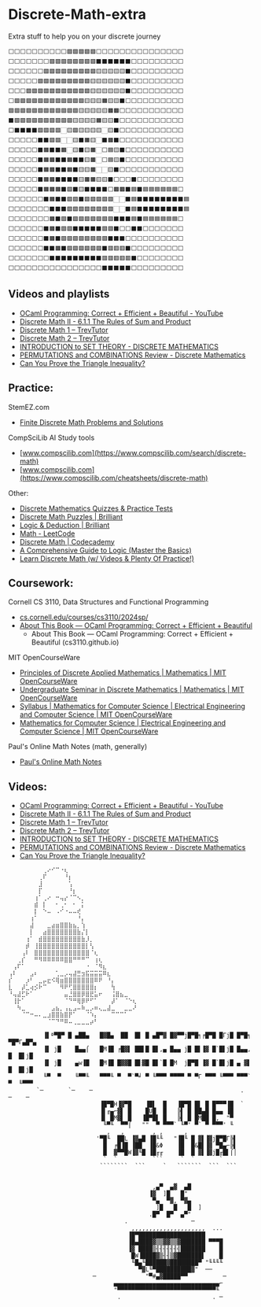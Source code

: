 # Discrete-Math-extra
Extra stuff to help you on your discrete journey

```
⬜⬜⬜⬜⬜⬜⬜⬜⬜⬜🟩🟩🟩🟩🟩⬜⬜⬜⬜⬜⬜⬜⬜⬜⬜⬜⬜⬜⬜⬜
⬜⬜⬜⬜⬜⬜⬜🟩🟩🟩🟩🟩🟩🟩🟩⬛⬛⬛⬛⬛⬛⬜⬜⬜⬜⬜⬜⬜⬜⬜
⬜⬜⬜⬜⬜⬜🟩🟩🟩🟩🟩🟩🟩🟩🟩🟨🟨🟨🟨🟨⬛⬜⬜⬜⬜⬜⬜⬜⬜⬜
⬜⬜⬜⬜⬜🟩🟩🟩🟩🟩🟩🟩🟩🟩🟨🟨🟨🟨🟨🟨⬛⬜⬜⬜⬜⬜⬜⬜⬜⬜
⬜⬜⬜🟩🟩🟩🟩🟩🟩🟩🟩🟩🟩🟩🟨🟨🟨🟨🟨🟨⬛⬜⬜⬜⬜⬜⬜⬜⬜⬜
⬜🟩🟩🟩🟩🟩🟩🟩🟩🟩🟩🟩🟩🟨🟨🟨🟧🟨🟨⬛⬜⬜⬜⬜⬜⬜⬜⬜⬜⬜
🟩🟩🟩🟩🟩🟩🟩🟩🟩🟩🟩🟩🟨🟨🟨🟨🟨🟫🟫⬜⬜⬜⬜⬜⬜⬜⬜⬜⬜⬜
⬛🟩🟩🟩🟩🟩🟩🟩🟩🟩🟩🟨🟨🟨🟨🟧🟨🟨⬛⬜⬜⬜⬜⬜⬜⬜⬜⬜⬜⬜
⬜⬛⬛⬛⬛🟩🟩🟩🟩🏻🟨🟩🟨🟨🟨🟨🏻🟨⬛⬜⬜⬜⬜⬜⬜⬜⬜⬜⬜⬜
⬜⬜⬜⬜⬜⬛⬛🟩🟩🏻🏻🟨⬛🟧🟨🏻⬛🟫⬛⬜⬜⬜⬜⬜⬜⬜⬜⬜⬜⬜
⬜⬜⬜⬜⬜⬛🟧⬛⬛🟧🏻🟨⬛🟨🟧🏻⬜🟦🟨⬛⬜⬜⬜⬜⬜⬜⬜⬜⬜⬜
⬜⬜⬜⬜⬜⬛🟧🟫⬛⬛🟧⬛⬛🟨🟫🏻⬜🟦🟨⬛⬜⬜⬜⬜⬜⬜⬜⬜⬜⬜
⬜⬜⬜⬜⬜⬛🟧🟫⬛⬛🟧⬛🟨🟨🟫🏻🏻🟨⬛⬜⬜⬜⬜⬜⬜⬜⬜⬜⬜⬜
⬜⬜⬜⬜⬜⬛🟧🟫⬛⬛⬛⬛🟨🟫🟧🟨🟨⬛⬜⬜⬜⬛⬜⬜⬜⬜⬜⬜⬜⬜
⬜⬜⬜⬜⬜⬛🟧🟧🟧⬛🟩⬛🟨⬛⬛⬛⬛⬜🟫🟫⬛🟦⬛🟦🟦🟦🟦🟦🟦⬜
⬜⬜⬜⬜⬜⬜⬛🟧⬛⬛🟩🟩⬛🟩🟩🟩🟩🟩🏻🏻⬛🟦⬛⬛⬛⬛⬛⬛⬛⬛🟦
⬜⬜⬜⬜⬜⬜⬜⬛⬛⬛🟩🟩🟩🟩🟩🟩🟩🟩🏻🏻⬛🟦⬛⬛⬛⬛⬛⬛⬛⬛🟦
⬜⬜⬜⬜⬜⬜⬜🟫⬛🟩⬛🟩🟩🟩🟩🟩🟩🟩⬛⬛⬛🟦⬛🟦🟦🟦🟦🟦🟦⬜
⬜⬜⬜⬜⬜⬜⬛🟫⬛🟩🟩⬛⬛⬛⬛⬛🟩🟩⬛⬜⬜⬛⬛⬜⬜⬜⬜⬜⬜⬜
⬜⬜⬜⬜⬜⬜⬛🟫⬛🟩🟩🟩🟩🟩🟩🟩🟩⬛⬛⬛⬜⬜⬜⬜⬜⬜⬜⬜⬜⬜
⬜⬜⬜⬜⬜⬜⬛⬛🟫⬛🟩🟩🟩🟩🟩🟩⬛🟥🟥🟥⬛⬜⬜⬜⬜⬜⬜⬜⬜⬜
⬜⬜⬜⬜⬜⬜⬜⬛⬛⬛⬛⬛⬛⬛⬛⬛🟥🟥🟥🟥🟥⬛⬜⬜⬜⬜⬜⬜⬜⬜
⬜⬜⬜⬜⬜⬜⬜⬜⬜⬜⬜⬜⬜⬜⬜⬜⬛⬛⬛⬛⬛⬜⬜⬜⬜⬜⬜⬜⬜⬜
```

## Videos and playlists
- [OCaml Programming: Correct + Efficient + Beautiful - YouTube](https://www.youtube.com/playlist?list=PLre5AT9JnKShBOPeuiD9b-I4XROIJhkIU)
- [Discrete Math II - 6.1.1 The Rules of Sum and Product](https://www.youtube.com/watch?v=spEjNcd37IQ&list=PLl-gb0E4MII0sGLCJeqDB3y63HZ6lM5LJ)
- [Discrete Math 1 – TrevTutor](https://trevtutorvideos.wordpress.com/discretemath/discretemath1/)
- [Discrete Math 2 – TrevTutor](https://trevtutorvideos.wordpress.com/discretemath/discrete-math-2/)
- [INTRODUCTION to SET THEORY - DISCRETE MATHEMATICS](https://www.youtube.com/watch?v=tyDKR4FG3Yw&list=PLDDGPdw7e6Ag1EIznZ-m-qXu4XX3A0cIz)
- [PERMUTATIONS and COMBINATIONS Review - Discrete Mathematics](https://www.youtube.com/watch?v=DBugSTeX1zw&list=PLDDGPdw7e6Aj0amDsYInT_8p6xTSTGEi2)
- [Can You Prove the Triangle Inequality?](https://www.youtube.com/watch?v=EGpTX0cR8ac&list=PLDDGPdw7e6AjLVCdoobmqvyZZpthHGBJ6)

## Practice: 

StemEZ.com
- [Finite Discrete Math Problems and Solutions](https://stemez.com/subjects/maths/RFiniteDiscreteMath/RFiniteDiscreteMath.php)

CompSciLib AI Study tools
- [www.compscilib.com](https://www.compscilib.com/search/discrete-math)
- [www.compscilib.com](https://www.compscilib.com/cheatsheets/discrete-math)

Other: 
- [Discrete Mathematics Quizzes & Practice Tests](https://merithub.com/quizzes/discrete-mathematics)
- [Discrete Math Puzzles | Brilliant](https://brilliant.org/courses/discrete-math-puzzles/)
- [Logic & Deduction | Brilliant](https://brilliant.org/courses/logic-deduction/)
- [Math - LeetCode](https://leetcode.com/tag/math/)
- [Discrete Math | Codecademy](https://www.codecademy.com/learn/discrete-math)
- [A Comprehensive Guide to Logic (Master the Basics)](https://calcworkshop.com/logic/)
- [Learn Discrete Math (w/ Videos & Plenty Of Practice!)](https://calcworkshop.com/discrete-math/)

## Coursework: 
Cornell CS 3110, Data Structures and Functional Programming
- [cs.cornell.edu/courses/cs3110/2024sp/](https://www.cs.cornell.edu/courses/cs3110/2024sp/)
- [About This Book — OCaml Programming: Correct + Efficient + Beautiful](https://cs3110.github.io/textbook/chapters/preface/about.html)
  - About This Book — OCaml Programming: Correct + Efficient + Beautiful (cs3110.github.io)

MIT OpenCourseWare
- [Principles of Discrete Applied Mathematics | Mathematics | MIT OpenCourseWare](https://ocw.mit.edu/courses/18-310-principles-of-discrete-applied-mathematics-fall-2013/)
- [Undergraduate Seminar in Discrete Mathematics | Mathematics | MIT OpenCourseWare](https://ocw.mit.edu/courses/18-304-undergraduate-seminar-in-discrete-mathematics-spring-2015/)
- [Syllabus | Mathematics for Computer Science | Electrical Engineering and Computer Science | MIT OpenCourseWare](https://ocw.mit.edu/courses/6-042j-mathematics-for-computer-science-fall-2005/pages/syllabus/)
- [Mathematics for Computer Science | Electrical Engineering and Computer Science | MIT OpenCourseWare](https://ocw.mit.edu/courses/6-042j-mathematics-for-computer-science-spring-2015/)

Paul's Online Math Notes (math, generally)
- [Paul's Online Math Notes](https://tutorial.math.lamar.edu/)


## Videos:
- [OCaml Programming: Correct + Efficient + Beautiful - YouTube](https://www.youtube.com/playlist?list=PLre5AT9JnKShBOPeuiD9b-I4XROIJhkIU)
- [Discrete Math II - 6.1.1 The Rules of Sum and Product](https://www.youtube.com/watch?v=spEjNcd37IQ&list=PLl-gb0E4MII0sGLCJeqDB3y63HZ6lM5LJ)
- [Discrete Math 1 – TrevTutor](https://trevtutorvideos.wordpress.com/discretemath/discretemath1/)
- [Discrete Math 2 – TrevTutor](https://trevtutorvideos.wordpress.com/discretemath/discrete-math-2/)
- [INTRODUCTION to SET THEORY - DISCRETE MATHEMATICS](https://www.youtube.com/watch?v=tyDKR4FG3Yw&list=PLDDGPdw7e6Ag1EIznZ-m-qXu4XX3A0cIz)
- [PERMUTATIONS and COMBINATIONS Review - Discrete Mathematics](https://www.youtube.com/watch?v=DBugSTeX1zw&list=PLDDGPdw7e6Aj0amDsYInT_8p6xTSTGEi2)
- [Can You Prove the Triangle Inequality?](https://www.youtube.com/watch?v=EGpTX0cR8ac&list=PLDDGPdw7e6AjLVCdoobmqvyZZpthHGBJ6)



```
⠀⠀⠀⠀⠀⠀⠀⠀⢀⠔⠊⠉⠐⢆⠀⠀⠀⠀⠀⠀⠀⠀⠀⠀⠀⠀⠀⠀⠀⠀
⠀⠀⠀⠀⠀⠀⠀⢀⠏⠀⠀⠀⠀⠘⡆⠀⠀⠀⠀⠀⠀⠀⠀⠀⠀⠀⠀⠀⠀⠀
⠀⠀⠀⠀⠀⠀⠀⣸⠀⠀⠀⠀⠀⠀⢡⠀⠀⠀⠀⠀⠀⠀⠀⠀⠀⠀⠀⠀⠀⠀
⠀⠀⠀⠀⠀⠀⠀⡏⠀⠀⠀⠀⠀⠀⠘⡆⠀⠀⠀⠀⠀⠀⠀⠀⠀⠀⠀⠀⠀⠀
⠀⠀⠀⠀⠀⠀⢰⠁⢀⠔⠀⠒⢤⡔⠈⠉⠢⡀⠀⠀⠀⠀⠀⠀⠀⠀⠀⠀⠀⠀
⠀⠀⠀⠀⠀⠀⣾⠀⡇⠀⠀⠂⢀⠂⠀⠂⠀⡅⠀⠀⠀⠀⠀⠀⠀⠀⠀⠀⠀⠀
⠀⠀⠀⠀⠀⠀⡇⠀⠑⠤⠀⠠⠊⠐⠤⠤⢞⠀⠀⠀⠀⠀⠀⠀⠀⠀⠀⠀⠀⠀
⠀⠀⠀⠀⠀⢰⠁⠀⠀⠀⠀⠀⠀⠀⠀⠀⠘⡄⠀⠀⠀⠀⠀⠀⠀⠀⠀⠀⠀⠀
⠀⠀⠀⠀⠀⣼⠀⠀⠀⣀⣴⣶⣿⣿⣷⣦⡀⢱⠀⠀⠀⠀⠀⠀⠀⠀⠀⠀⠀⠀
⠀⠀⠀⠀⠀⡇⠀⠀⣴⣿⣿⣿⣿⣿⣿⣿⣷⡌⡇⠀⠀⠀⠀⠀⠀⠀⠀⠀⠀⠀
⠀⠀⠀⠀⢰⠁⠀⣾⣿⣿⣿⣿⣿⣿⣿⣿⣿⣷⡸⡀⠀⠀⠀⠀⠀⠀⠀⠀⠀⠀
⠀⠀⠀⠀⡾⠀⢸⣿⣿⣿⣿⣿⣿⣿⣿⣿⣿⣿⡇⢣⠀⠀⠀⠀⠀⠀⠀⠀⠀⠀
⠀⠀⠀⢠⠇⠀⣿⣿⣿⣿⣿⣿⣿⣿⣿⣿⣿⣿⣿⠈⢆⠀⠀⠀⠀⠀⠀⠀⠀⠀
⠀⠀⢀⡎⠀⠀⠛⠻⠿⠿⠿⠿⠿⣿⣿⠛⠛⠛⠉⠀⢰⢆⠀⠀⠀⠀⠀⠀⠀⠀
⠀⢠⠏⠁⠀⠀⠀⠀⠀⠀⠀⠀⠀⠀⠀⠀⠀⠀⠐⠀⠈⠻⣆⠀⠀⠀⠀⠀⠀⠀
⢠⠇⠀⠀⠀⣠⠆⠀⠀⠀⠀⢁⣀⡠⢤⣼⣛⣲⣯⣭⣭⣭⠿⣆⠀⠀⠀⠀⠀⠀
⡎⠀⠀⠀⡰⠃⠀⣀⡤⣖⠪⢿⣶⣿⣿⣿⣿⣿⣿⣿⠿⠟⠀⠘⡄⠀⠀⠀⠀⠀
⣇⠀⠀⡼⣁⢴⡪⠗⠉⠀⠀⠀⠻⠟⢋⣿⣿⣿⣿⣿⡆⠀⠀⠀⢳⠀⠀⠀⠀⠀
⠘⢤⣼⣋⠗⠁⠀⠀⠀⠀⠀⠀⠀⣤⣘⣿⣿⡿⣿⣟⣥⠖⠀⠀⢨⣿⣦⣀⠀⠀
⠀⢸⡗⠁⠀⠀⠀⠀⠀⠀⠀⠀⠀⠈⠙⠛⢿⡿⠟⠋⠁⠀⠀⠀⡼⠁⠀⠈⠑⢆
⠀⠀⠳⣀⠀⠀⠀⠀⠀⠀⣠⣦⡀⢠⣄⣠⠤⠷⣀⡠⠶⢄⣀⣼⣀⠀⠀⣀⣀⠜
⠀⠀⠀⠈⠉⠒⠤⠄⣀⣰⣿⣿⣷⣿⡟⠁⠀⠀⠈⠱⡄⠀⠀⠀⠉⠉⠉⠁⠀⠀
⠀⠀⠀⠀⠀⠀⠀⠀⠀⠈⠉⠙⠛⠿⠤⢀⣀⣀⣀⡴⠃⠀⠀⠀⠀⠀⠀⠀⠀⠀
```

```
          ▐▌ª▀█▀ █ ▄██▄   █▓█▄  ██  █▌ █ ▄█▀▓ █▓▀▀j█▀█╕╒█▀█ █Γj█ █▀█╕   ▀█▀Γ▄█▀▄
          ▐▌ j█    █▄▄⌠   █M▐█ ╒█▓▌ ██▌█ █▌,▄ █▄▄ j█ █▌▐▓ █`█▌j█ █▄▄,    █  █▌j█
          ▐▌ j█    ▄w▐█   █M▐█ █▓▓█ █▌▓█ █▌`█ █M  j█▀█ ▐▓ █`█▌j█ ▄ ▓▌    █  █▌j█
          ╙▀  ▀    ╙▀▀╙   ▀▀▀╙ ▀  ▀`▀╛ ▀ ╙▀▀▀ ▀▀▀▀ ▀ ▀Γ ▀▀▀ ╙▀▀▀ ▀▀▀`    ▀  ╙▀▀▀
        `─       `─    ─                                          .        ─    ─
                          ▐█▀█H▐▓▀█    ▐█▌  █   ▐█▀█ █▌ █ █▀▀▀▐█  `
                          ▐▌╓▄⌐▓▌ █    █Ü█  █   ╠▌ █ ██▄█ █▄▄ ▐█
                          ▐▌ █M▓▌ █   ▐█▀█▌ █   ╠▌ █ █M██ █,  "▀
                           ╙▀╙  ▀▀⌠   ""  ▀ ▀▀▀` ╙▀' ▀` ▀ ▀▀▀' ╙
                            ,   ,        , ,      ,
                         '▀█╙  ██L ▐▓▄█ ▐█╙╙   "▐█╙ █ ▓▌▐▓j█▀█Γ╠▌
                           █  ╒█▐█ ▐██  ▐█&Φ    ▐█  █&█▌▐▓ ▀█▄⌐╠▌
                           █  ▓▀▀█W▐▓╙█ ▐█╓╓    ▐█  █ ▓▌▐▓j█╓█▌⌠│
                           `  `          ```     `  `       `
                          ````````  ```     `   ```````  ```  ```

     
                                         ,▄▀  ▄▓  ▄█
                                        ▐▓  ]█   █"
                                         ▀▄  ▀▓, ▀▓▄
                                          ]█   █   █  ]
                                        .█▀  █▀  ▄▀"
                                 .                  ─
                                   ,,,,,,,,,,,,,,,,,,,,,  ...
                                  ▐█▀███████████████████
                                  ▐█▄████▓▒▒▓▓▒▒▓███████ ▀▀▀█
                                  ▐▓ ████▒╢╢╢╢╢╢╣███████    █
                                   █W▐████▓▒╢╢▒▓███████▌    █
                                   ╙█▄╙██████▓████████▀ "╙╙╙╙
                                     ▀▓L╙▀██████████▓"  ──
                        ─              "▀#▄▓█████▀▀          ─
                              ▄▄▄▄▄▄▄▄▄▄▄▄▄▄▄▄▄▄▄▄▄▄▄▄▄▄▄▄▄▄⌐
                              "▀▀▀▀▀▀▀▀▀▀▀▀▀▀▀▀▀▀▀▀▀▀▀▀▀▀▀▀╙
                               .                          . ─
```



